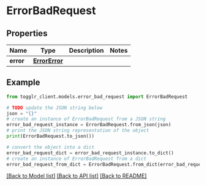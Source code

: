 # ErrorBadRequest


## Properties

Name | Type | Description | Notes
------------ | ------------- | ------------- | -------------
**error** | [**ErrorError**](ErrorError.md) |  | 

## Example

```python
from togglr_client.models.error_bad_request import ErrorBadRequest

# TODO update the JSON string below
json = "{}"
# create an instance of ErrorBadRequest from a JSON string
error_bad_request_instance = ErrorBadRequest.from_json(json)
# print the JSON string representation of the object
print(ErrorBadRequest.to_json())

# convert the object into a dict
error_bad_request_dict = error_bad_request_instance.to_dict()
# create an instance of ErrorBadRequest from a dict
error_bad_request_from_dict = ErrorBadRequest.from_dict(error_bad_request_dict)
```
[[Back to Model list]](../README.md#documentation-for-models) [[Back to API list]](../README.md#documentation-for-api-endpoints) [[Back to README]](../README.md)


